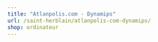 ```yaml
---
title: "Atlanpolis.com - Dynamips"
url: /saint-herblain/atlanpolis-com-dynamips/
shop: ordinateur
---
```

